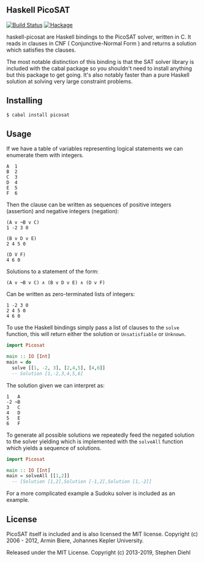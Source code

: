 Haskell PicoSAT
---------------

[![Build Status](https://travis-ci.org/sdiehl/haskell-picosat.svg)](https://travis-ci.org/sdiehl/haskell-picosat)
[![Hackage](https://img.shields.io/hackage/v/picosat.svg)](https://hackage.haskell.org/package/picosat)

haskell-picosat are Haskell bindings to the PicoSAT solver, written in C. It reads in clauses in CNF (
Conjunctive-Normal Form ) and returns a solution which satisfies the clauses.

The most notable distinction of this binding is that the SAT solver library is included with the cabal package
so you shouldn't need to install anything but this package to get going. It's also notably faster than a pure
Haskell solution at solving very large constraint problems.

Installing
----------

```bash
$ cabal install picosat
```

Usage
-----

If we have a table of variables representing logical statements we can enumerate them with integers.

```text
A  1
B  2
C  3
D  4
E  5
F  6
```

Then the clause can be written as sequences of positive integers
(assertion) and negative integers (negation):

```text
(A v ¬B v C)
1 -2 3 0
```

```text
(B v D v E)
2 4 5 0
```

```text
(D V F)
4 6 0
```

Solutions to a statement of the form:

```text
(A v ¬B v C) ∧ (B v D v E) ∧ (D v F)
```

Can be written as zero-terminated lists of integers:

```text
1 -2 3 0
2 4 5 0
4 6 0
```

To use the Haskell bindings simply pass a list of clauses to
the ``solve`` function, this will return either the solution or
``Unsatisfiable`` or ``Unknown``.

```haskell
import Picosat

main :: IO [Int]
main = do
  solve [[1, -2, 3], [2,4,5], [4,6]]
  -- Solution [1,-2,3,4,5,6]
```

The solution given we can interpret as:

```text
1   A 
-2 ¬B 
3   C
4   D
5   E
6   F
```

To generate all possible solutions we repeatedly feed the negated solution to the solver yielding which is
implemented with the ``solveAll`` function which yields a sequence of solutions.

```haskell
import Picosat

main :: IO [Int]
main = solveAll [[1,2]]
  -- [Solution [1,2],Solution [-1,2],Solution [1,-2]]
```

For a more complicated example a Sudoku solver is included as an example.

License
-------

PicoSAT itself is included and is also licensed the MIT license.
Copyright (c) 2006 - 2012, Armin Biere, Johannes Kepler University.

Released under the MIT License.
Copyright (c) 2013-2019, Stephen Diehl
